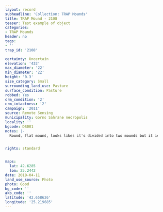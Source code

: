 ```yaml
---
layout: record
subheadline: 'Collection: TRAP Mounds'
title: TRAP Mound - 2108
teaser: Test example of object
categories:
- TRAP Mounds
header: no
tags:
- ''
trap_id: '2108'

certainty: Uncertain
elevation: '432'
max_diameter: '22'
min_diameter: '22'
height: '0.3'
size_category: Small
surrounding_land_use: Pasture
surface_condition: Pasture
robbed: Yes
crm_condition: '2'
crm_intactness: '2'
campaign: '2011'
source: Remote Sensing
municipality: Gorno Sahrane necropolis
locality: ''
bgcode: DS001
notes: |-
  Round, flat mound, looks likes it's divided into two mounds but it is one mound.


rights: standard


maps:
  lat: 42.6285
  lon: 25.2442
date: 2018-04-11
land_use_source: Photo
photo: Good
bg_code: ''
akb_code: ''
latitude: '42.658626'
longitude: '25.219685'
---
```

